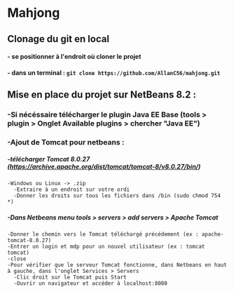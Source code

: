 # Mahjong

## Clonage du git en local
#### - se positionner à l'endroit où cloner le projet
#### - dans un terminal : `git clone https://github.com/AllanC56/mahjong.git`

## Mise en place du projet sur NetBeans 8.2 :

### -Si nécéssaire télécharger le plugin Java EE Base (tools > plugin > Onglet Available plugins > chercher "Java EE")
### -Ajout de Tomcat pour netbeans :
#####   -télécharger Tomcat 8.0.27 (https://archive.apache.org/dist/tomcat/tomcat-8/v8.0.27/bin/)
    -Windows ou Linux -> .zip
      -Extraire à un endroit sur votre ordi
      -Donner les droits sur tous les fichiers dans /bin (sudo chmod 754 *)
  
#####   -Dans Netbeans menu tools > servers > add servers > Apache Tomcat
    -Donner le chemin vers le Tomcat téléchargé précédement (ex : apache-tomcat-8.0.27)
    -Entrer un login et mdp pour un nouvel utilisateur (ex : tomcat tomcat)
    -close
    -Pour vérifier que le serveur Tomcat fonctionne, dans Netbeans en haut à gauche, dans l'onglet Services > Servers
      -Clic droit sur le Tomcat puis Start
      -Ouvrir un navigateur et accéder à localhost:8080
